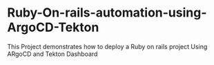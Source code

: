 # Ruby-On-rails-automation-using-ArgoCD-Tekton

This Project demonstrates how to deploy a Ruby on rails project Using ARgoCD and Tekton Dashboard

